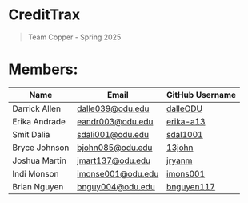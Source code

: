 # CreditTrax
>Team Copper - Spring 2025

# Members:  

Name | Email | GitHub Username
--- | --- | ---
Darrick Allen | dalle039@odu.edu | [dalleODU](https://github.com/dalleODU)
Erika Andrade | eandr003@odu.edu | [erika-a13](https://github.com/erika-a13)
Smit Dalia | sdali001@odu.edu | [sdal1001](https://github.com/sdali001)
Bryce Johnson | bjohn085@odu.edu | [13john](https://github.com/13john)
Joshua Martin | jmart137@odu.edu | [jryanm](https://github.com/jryanm)
Indi Monson | imonse001@odu.edu | [imons001](https://github.com/imons001)
Brian Nguyen | bnguy004@odu.edu | [bnguyen117](https://github.com/bnguyen117)